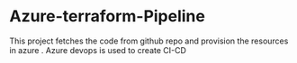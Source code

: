 # Azure-terraform-Pipeline
This project fetches the code from github repo and provision the resources in azure . Azure devops is used to create CI-CD 
